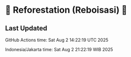 
# 🌳 Reforestation (Reboisasi) 🌲

## Last Updated

GitHub Actions time: Sat Aug  2 14:22:19 UTC 2025

Indonesia/Jakarta time: Sat Aug  2 21:22:19 WIB 2025
